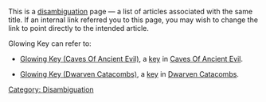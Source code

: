 This is a [disambiguation](:Category:_Disambiguation.md "wikilink") page
— a list of articles associated with the same title. If an internal link
referred you to this page, you may wish to change the link to point
directly to the intended article.

Glowing Key can refer to:

-   [Glowing Key (Caves Of Ancient
    Evil)](Glowing_Key_(Caves_Of_Ancient_Evil) "wikilink"), a
    [key](:Category:_Keys.md "wikilink") in [Caves Of Ancient
    Evil](:Category:_Caves_Of_Ancient_Evil.md "wikilink").

<!-- -->

-   [Glowing Key (Dwarven
    Catacombs)](Glowing_Key_(Dwarven_Catacombs) "wikilink"), a
    [key](:Category:_Keys.md "wikilink") in [Dwarven
    Catacombs](:Category:_Dwarven_Catacombs.md "wikilink").

[Category: Disambiguation](Category:_Disambiguation "wikilink")
